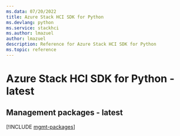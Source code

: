 ```yaml
---
ms.data: 07/20/2022
title: Azure Stack HCI SDK for Python
ms.devlang: python
ms.service: stackhci
ms.author: lmazuel
author: lmazuel
description: Reference for Azure Stack HCI SDK for Python
ms.topic: reference
---
```

# Azure Stack HCI SDK for Python - latest

## Management packages - latest
[!INCLUDE [mgmt-packages](stack-hci-mgmt-index.md)]
